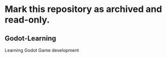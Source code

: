 # Mark this repository as archived and read-only.

## Godot-Learning
Learning Godot
Game development 
